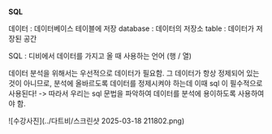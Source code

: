 **SQL**

데이터 : 데이터베이스 테이블에 저장 
database : 데이터의 저장소 
table : 데이터가 저장된 공간

SQL : 디비에서 데이터를 가지고 올 때 사용하는 언어 (행 / 열)

데이터 분석을 위해서는 우선적으로 데이터가 필요함.
그 데이터가 항상 정제되어 있는 것이 아니므로, 분석에 올바르도록 데이터를 정제시켜야 하는데 이때 sql 이 필수적으로 사용된다!
-> 따라서 우리는 sql 문법을 파악하여 데이터를 분석에 용이하도록 사용하여야 함.

![수강사진](../다트비/스크린샷 2025-03-18 211802.png)